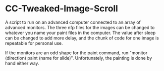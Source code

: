 # CC-Tweaked-Image-Scroll

A script to run on an advanced computer connected to an array of advanced monitors. The three nfp files for the images can be changed to whatever you name your paint files in the computer. The value after sleep can be changed to add more delay, and the chunk of code for one image is repeatable for personal use.

If the monitors are an odd shape for the paint command, run "monitor (direction) paint (name for slide)".
Unfortunately, the painting is done by hand either way.